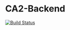 # CA2-Backend

[![Build Status](https://travis-ci.org/KingBendico/CA2-Backend.svg?branch=main)](https://travis-ci.org/KingBendico/CA2-Backend)<br>
